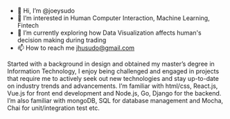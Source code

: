 - 👋 Hi, I’m @joeysudo
- 👀 I’m interested in Human Computer Interaction, Machine Learning, Fintech
- 🌱 I’m currently exploring how Data Visualization affects human's decision making during trading
- 📫 How to reach me jhusudo@gmail.com

Started with a background in design and obtained my master’s degree in Information Technology, I enjoy being challenged and engaged in projects that require me to actively seek out new technologies and stay up-to-date on industry trends and advancements. I’m familiar with html/css, React.js, Vue.js for front end development and Node.js, Go, Django for the backend. I’m also familiar with mongoDB, SQL for database management and Mocha, Chai for unit/integration test etc. 


